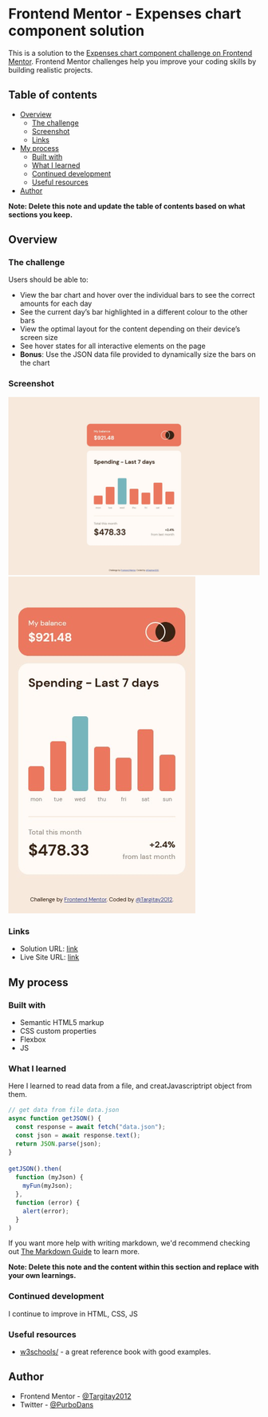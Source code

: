 # Frontend Mentor - Expenses chart component solution

This is a solution to the [Expenses chart component challenge on Frontend Mentor](https://www.frontendmentor.io/challenges/expenses-chart-component-e7yJBUdjwt). Frontend Mentor challenges help you improve your coding skills by building realistic projects. 

## Table of contents

- [Overview](#overview)
  - [The challenge](#the-challenge)
  - [Screenshot](#screenshot)
  - [Links](#links)
- [My process](#my-process)
  - [Built with](#built-with)
  - [What I learned](#what-i-learned)
  - [Continued development](#continued-development)
  - [Useful resources](#useful-resources)
- [Author](#author)

**Note: Delete this note and update the table of contents based on what sections you keep.**

## Overview

### The challenge

Users should be able to:

- View the bar chart and hover over the individual bars to see the correct amounts for each day
- See the current day’s bar highlighted in a different colour to the other bars
- View the optimal layout for the content depending on their device’s screen size
- See hover states for all interactive elements on the page
- **Bonus**: Use the JSON data file provided to dynamically size the bars on the chart

### Screenshot

![](./screenshot-1.jpg)
![](./screenshot-2.jpg)

### Links

- Solution URL: [link](https://github.com/Targitay2012/frontendmentor/tree/main/2.%20Junior/expenses-chart-component-main)
- Live Site URL: [link](https://targitay2012.github.io/frontendmentor/2.%20Junior/expenses-chart-component-main/)

## My process

### Built with

- Semantic HTML5 markup
- CSS custom properties
- Flexbox
- JS

### What I learned

Here I learned to read data from a file, and creatJavascriptript object from them.

```js
// get data from file data.json
async function getJSON() {
  const response = await fetch("data.json");
  const json = await response.text();
  return JSON.parse(json);
}

getJSON().then(
  function (myJson) {
    myFun(myJson);
  },
  function (error) {
    alert(error);
  }
)
```

If you want more help with writing markdown, we'd recommend checking out [The Markdown Guide](https://www.markdownguide.org/) to learn more.

**Note: Delete this note and the content within this section and replace with your own learnings.**

### Continued development

I continue to improve in HTML, CSS, JS

### Useful resources

- [w3schools/](https://www.w3schools.com/) - a great reference book with good examples.

## Author

- Frontend Mentor - [@Targitay2012](https://www.frontendmentor.io/profile/Targitay2012)
- Twitter - [@PurboDans](https://www.twitter.com/PurboDans)
